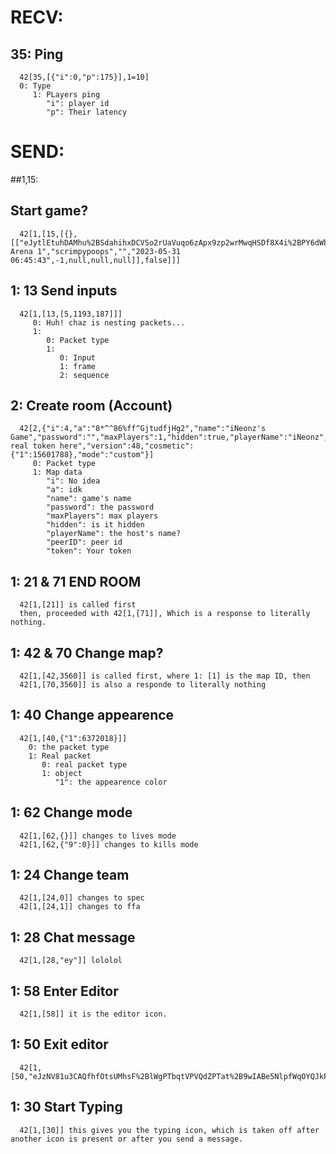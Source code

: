  # RECV:
   ## 35: Ping
      42[35,[{"i":0,"p":175}],1=10]
      0: Type 
         1: PLayers ping
            "i": player id
            "p": Their latency
 # SEND:
   ##1,15: 
   ## Start game? 
      42[1,[15,[{},[["eJytlEtuhDAMhu%2BSdahihxDCVSo2rUaVuqo6zApx9zp2wrMwqHSDf8X4i%2BPY6dWbal57haoBraxqkMydlzwtVd57BKfVFy0VoAvUqMmAhnZoB90r4EAKt%2BWzeA4HLWYKRw4H%2F%2BISIIrdFCryFoY%2BKxVFkdUEtym3BA9HbEHgCMuKRZHVxC6ZbRIazFOynlsyiTkRHRNzJaA8ynZMaiF4B1xXoWIu%2Fj%2FYy92ZDVbaYgEPqVZxk4lQM2Gb12lAkLNdIMT0Y5NcOAXAsokP%2B8zlui4EF9itCwxpOkICm8PhCGOjLpX0XdjAZTriHsucz59bZgDt3wnut%2FEHUt3340a%2BUjUFbLCGebihVXKHeAEhPW3ddZL0tryr9K35OTpJgw0tzJ%2FZC7hWq88oZ39y8edt5vLbfMJjV55dh0wWeeo1C3YckFk4Otp0EK26R7LvYj%2FS%2Bv3WqaaPf8c7LFPXgaFnkGoBwCWBmGBdlQapY4B%2B6geyTmKg4pxqH7WP7V0DWBiGH8N6j3g%3D","Simple Arena 1","scrimpypoops","","2023-05-31 06:45:43",-1,null,null,null]],false]]]
   
   ## 1: 13 Send inputs
      42[1,[13,[5,1193,187]]] 
         0: Huh! chaz is nesting packets... 
         1:
            0: Packet type 
            1: 
               0: Input 
               1: frame 
               2: sequence
   ## 2: Create room (Account)
      42[2,{"i":4,"a":"8*^^86%ff^GjtudfjHg2","name":"iNeonz's Game","password":"","maxPlayers":1,"hidden":true,"playerName":"iNeonz","peerID":"","token":"my real token here","version":48,"cosmetic":{"1":15601788},"mode":"custom"}]
         0: Packet type
         1: Map data
            "i": No idea
            "a": idk
            "name": game's name
            "password": the password
            "maxPlayers": max players
            "hidden": is it hidden
            "playerName": the host's name?
            "peerID": peer id
            "token": Your token
   ## 1: 21 & 71 END ROOM
      42[1,[21]] is called first
      then, proceeded with 42[1,[71]], Which is a response to literally nothing.
   ## 1: 42 & 70 Change map?
      42[1,[42,3560]] is called first, where 1: [1] is the map ID, then
      42[1,[70,3560]] is also a responde to literally nothing
   ## 1: 40 Change appearence
      42[1,[40,{"1":6372018}]]
        0: the packet type
        1: Real packet
           0: real packet type
           1: object
              "1": the appearence color
   ## 1: 62 Change mode
      42[1,[62,{}]] changes to lives mode
      42[1,[62,{"9":0}]] changes to kills mode
   ## 1: 24 Change team
      42[1,[24,0]] changes to spec
      42[1,[24,1]] changes to ffa
   ## 1: 28 Chat message
      42[1,[28,"ey"]] lololol
   ## 1: 58 Enter Editor
      42[1,[58]] it is the editor icon.
   ## 1: 50 Exit editor
      42[1,[50,"eJzNV81u3CAQfhfOtsUMhsF%2BlWgPTbqtVPVQdZPTat%2B9wIABe5NlpfWqOYQJkPnmj2%2FGZ%2FEq5pezQDEDDboTSswovWDFrDpxCqfkTg0RIbiDP26rD5d77KoVO97Hw%2BVw6c4C3L91XrUZkFWDHeimbulv8%2B%2B1uPo742DA0QuODjiTmOXgTADptqR0wshX3cGPb79PR3fZiPn978fxtjmU4ZOI2RyszFHsdvJ5cRltBpaLqGVtA8fN%2FWsfMlGZFFyKpmW8ceU%2BFmFGLWbxXXRiVG2uYo50Fj91VdfQnGpGbgekDJhjSxmQCkATADEWK5iE9tCAUgAZQxg9itypbm3EwZ1xpvgO74CBqCivrB1WqkEG3VT4kEvAyNbndY83kGiFngeJVQRbeKw5gMwWPdyVG%2FLX8hqWntdCNRMDl32j2f5ubzkCQSKWbAwNSwUGM4BKyVAt9ufHvRZjjJJY4JiaaVSR84dmmt8%2BZ4MKZ6bIOoFQXz2h6quVBnaU95YA80BKE4yPLC9%2B%2B6ATA94OGywZKYSofdN5ZU2Vso6Yb7pLG4jtF5a4hVC%2BVb0pB1XTNRb31uKoR0WRu3FD3ggrVm1xuSwHqsRUkduhgzkBddkmdplumCHQefS0kQKZOtTCSi0FCRAr8ktWQh3j9l%2FMamgqa3CwT5qckGJWm2un9cmjTYWJOxcmcwuqPFi0kHJWVkoJZQ2iZA3S3MTuwYD0wnbEwIRB21n566yorlpxyBVVAkSaSENKWyfO3beUEultnNA1xl7cqtKrHFJb2b2rGAIwVn7aVlR8r%2Bk7eadPDxUf7%2FT4UUBNperdZ5tDJ35514pYcFb9J4MzQEezQhCQp9Vie4zbqtrF67vp8ko118%2F2Ol3fnq5bgjbtp9ynE9geHGJCO%2FH%2BEdc3Xn%2FG%2FdPxXcxnMUbPfcczvqKBC9t%2FZrgfi1za5wvXtqdBMH66GaxPHLiUjAakocvlH6H10Io%3D"]]
   ## 1: 30 Start Typing
      42[1,[30]] this gives you the typing icon, which is taken off after another icon is present or after you send a message.
